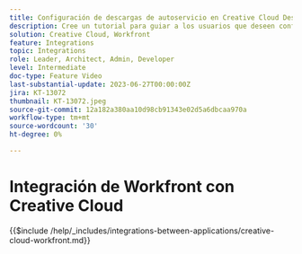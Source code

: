 ```yaml
---
title: Configuración de descargas de autoservicio en Creative Cloud Desktop
description: Cree un tutorial para guiar a los usuarios que deseen configurar descargas de autoservicio en Creative Cloud Desktop.
solution: Creative Cloud, Workfront
feature: Integrations
topic: Integrations
role: Leader, Architect, Admin, Developer
level: Intermediate
doc-type: Feature Video
last-substantial-update: 2023-06-27T00:00:00Z
jira: KT-13072
thumbnail: KT-13072.jpeg
source-git-commit: 12a182a380aa10d98cb91343e02d5a6dbcaa970a
workflow-type: tm+mt
source-wordcount: '30'
ht-degree: 0%

---
```



# Integración de Workfront con Creative Cloud

{{$include /help/_includes/integrations-between-applications/creative-cloud-workfront.md}}
